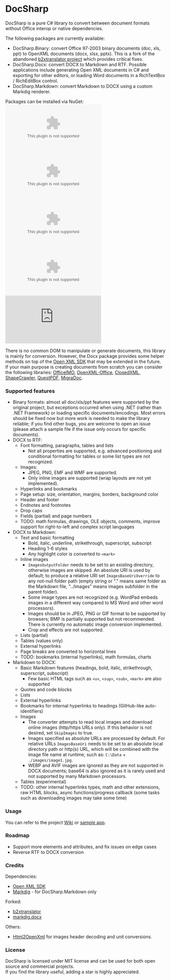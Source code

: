 # DocSharp

DocSharp is a pure C# library to convert between document formats without Office interop or native dependencies.

The following packages are currently available:

- DocSharp.Binary: convert Office 97-2003 binary documents (doc, xls, ppt) to OpenXML documents (docx, xlsx, pptx). This is a fork of the abandoned [b2xtranslator project](https://github.com/EvolutionJobs/b2xtranslator) which provides critical fixes. 
- DocSharp.Docx: convert DOCX to Markdown and RTF. Possible applications include generating Open XML documents in C# and exporting for other editors, or loading Word documents in a RichTextBox / RichEditBox control.
- DocSharp.Markdown: convert Markdown to DOCX using a custom Markdig renderer.

Packages can be installed via NuGet:  
[![NuGet](https://img.shields.io/nuget/vpre/DocSharp.Binary.Doc?style=flat-square&label=DocSharp.Binary.Doc)](https://www.nuget.org/packages/DocSharp.Binary.Doc/) 
[![NuGet](https://img.shields.io/nuget/vpre/DocSharp.Binary.Xls?style=flat-square&label=DocSharp.Binary.Xls)](https://www.nuget.org/packages/DocSharp.Binary.Xls/)
[![NuGet](https://img.shields.io/nuget/vpre/DocSharp.Binary.Ppt?style=flat-square&label=DocSharp.Binary.Ppt)](https://www.nuget.org/packages/DocSharp.Binary.Ppt/)
[![NuGet](https://img.shields.io/nuget/vpre/DocSharp.Docx?style=flat-square&label=DocSharp.Docx)](https://www.nuget.org/packages/DocSharp.Docx/)
[![NuGet](https://img.shields.io/nuget/vpre/DocSharp.Markdown?style=flat-square&label=DocSharp.Markdown)](https://www.nuget.org/packages/DocSharp.Markdown/)

There is no common DOM to manipulate or generate documents, this library is mainly for conversion. However, the Docx package provides some helper methods on top of the [Open XML SDK](https://github.com/dotnet/Open-XML-SDK) that may be extended in the future.  
If your main purpose is creating documents from scratch you can consider the following libraries: [OfficeIMO](https://github.com/EvotecIT/OfficeIMO), [OpenXML-Office](https://github.com/DraviaVemal/OpenXML-Office), [ClosedXML](https://github.com/ClosedXML/ClosedXML), [ShapeCrawler](https://github.com/ShapeCrawler/ShapeCrawler), [QuestPDF](https://github.com/QuestPDF/QuestPDF), [MigraDoc](https://github.com/empira/PDFsharp).

### Supported features

- Binary formats: almost all doc/xls/ppt features were supported by the original project, but exceptions occurred when using .NET (rather than .NET Framework) or loading specific documents/encodings. Most errors should be fixed now but more work is needed to make the library reliable; if you find other bugs, you are welcome to open an issue (please attach a sample file if the issue only occurs for specific documents).
- DOCX to RTF: 
  * Font formatting, paragraphs, tables and lists
    - Not all properties are supported, e.g. advanced positioning and conditional formatting for tables or some list types are not recognized.  
  * Images:
    - JPEG, PNG, EMF and WMF are supported. 
    - Only inline images are supported (wrap layouts are not yet implemented).
  * Hyperlinks and bookmarks
  * Page setup: size, orientation, margins, borders, background color
  * Header and footer
  * Endnotes and footnotes
  * Drop caps
  * Fields (partial) and page numbers
  * TODO: math formulas, drawings, OLE objects, comments, improve support for right-to-left and complex script languages
- DOCX to Markdown:
  * Text and basic formatting
    - Bold, italic, underline, strikethrough, superscript, subscript
    - Heading 1-6 styles
    - Any highlight color is converted to `<mark>`
  * Inline images
    - `ImagesOutputFolder` needs to be set to an existing directory, otherwise images are skipped. An absolute URI is used by default; to produce a relative URI set `ImagesBaseUriOverride` to any not-null folder path (empty string or "." means same folder as the Markdown file, "../images" means images subfolder in the parent folder).
    - Some image types are not recognized (e.g. WordPad embeds images in a different way compared to MS Word and other word processors).
    - Images should be in JPEG, PNG or GIF format to be supported by browsers; BMP is partially supported but not recommended. There is currently no automatic image conversion implemented.
    - Crop and effects are not supported.
  * Lists (partial)
  * Tables (values only)
  * External hyperlinks
  * Page breaks are converted to horizontal lines
  * TODO: bookmarks (internal hyperlinks), math formulas, charts
- Markdown to DOCX:
  * Basic Markdown features (headings, bold, italic, strikethrough, superscript, subscript)
    - Few basic HTML tags such as `<u>`, `<sup>`, `<sub>`, `<mark>` are also supported
  * Quotes and code blocks
  * Lists
  * External hyperlinks
  * Bookmarks for internal hyperlinks to headings (GitHub-like auto-identifiers)
  * Images
    - The converter attempts to read local images and download online images (http/https URLs only). If this behavior is not desired, set `SkipImages` to true.
    - Images specified as absolute URLs are processed by default. For relative URLs `ImagesBaseUri` needs to be set to an absolute local directory path or http(s) URL, which will be combined with the image file name at runtime, such as: `C:\Data` + `./images/image1.jpg`.
    - WEBP and AVIF images are ignored as they are not supported in DOCX documents; base64 is also ignored as it is rarely used and not supported by many Markdown processors.
  * Tables (experimental)
  * TODO: other internal hyperlinks types, math and other extensions, raw HTML blocks, async functions/progress callback (some tasks such as downloading images may take some time)

### Usage

You can refer to the project [Wiki](https://github.com/manfromarce/DocSharp/wiki) or [sample app](https://github.com/manfromarce/DocSharp/tree/main/samples/WpfApp1).

### Roadmap

- Support more elements and attributes, and fix issues on edge cases
- Reverse RTF to DOCX conversion

### Credits

Dependencies: 
- [Open XML SDK](https://github.com/dotnet/Open-XML-SDK)
- [Markdig](https://github.com/xoofx/markdig) - for DocSharp.Markdown only

Forked: 
- [b2xtranslator](https://github.com/EvolutionJobs/b2xtranslator)
- [markdig.docx](https://github.com/morincer/markdig.docx)

Others:
- [Html2OpenXml](https://github.com/onizet/html2openxml) for images header decoding and unit conversions.

### License

DocSharp is licensed under MIT license and can be used for both open source and commercial projects.  
If you find the library useful, adding a star is highly appreciated.
